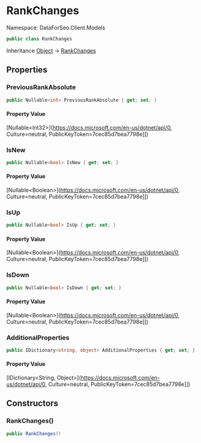 # RankChanges

Namespace: DataForSeo.Client.Models

```csharp
public class RankChanges
```

Inheritance [Object](https://docs.microsoft.com/en-us/dotnet/api/Object) → [RankChanges](./RankChanges.md)

## Properties

### **PreviousRankAbsolute**

```csharp
public Nullable<int> PreviousRankAbsolute { get; set; }
```

#### Property Value

[Nullable&lt;Int32&gt;](https://docs.microsoft.com/en-us/dotnet/api/0, Culture=neutral, PublicKeyToken=7cec85d7bea7798e]])<br>

### **IsNew**

```csharp
public Nullable<bool> IsNew { get; set; }
```

#### Property Value

[Nullable&lt;Boolean&gt;](https://docs.microsoft.com/en-us/dotnet/api/0, Culture=neutral, PublicKeyToken=7cec85d7bea7798e]])<br>

### **IsUp**

```csharp
public Nullable<bool> IsUp { get; set; }
```

#### Property Value

[Nullable&lt;Boolean&gt;](https://docs.microsoft.com/en-us/dotnet/api/0, Culture=neutral, PublicKeyToken=7cec85d7bea7798e]])<br>

### **IsDown**

```csharp
public Nullable<bool> IsDown { get; set; }
```

#### Property Value

[Nullable&lt;Boolean&gt;](https://docs.microsoft.com/en-us/dotnet/api/0, Culture=neutral, PublicKeyToken=7cec85d7bea7798e]])<br>

### **AdditionalProperties**

```csharp
public IDictionary<string, object> AdditionalProperties { get; set; }
```

#### Property Value

[IDictionary&lt;String, Object&gt;](https://docs.microsoft.com/en-us/dotnet/api/0, Culture=neutral, PublicKeyToken=7cec85d7bea7798e]])<br>

## Constructors

### **RankChanges()**

```csharp
public RankChanges()
```
